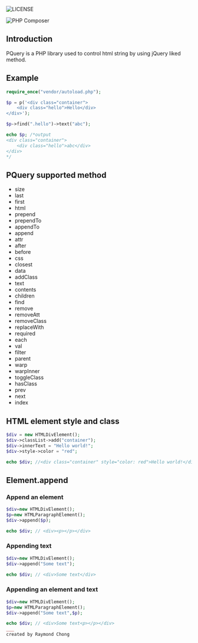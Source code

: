 ![LICENSE](https://img.shields.io/github/license/mathsgod/p-query)

![PHP Composer](https://github.com/mathsgod/p-query/workflows/PHP%20Composer/badge.svg)


## Introduction
PQuery is a PHP library used to control html string by using jQuery liked method.


## Example
```php
require_once("vendor/autoload.php");

$p = p('<div class="container">
    <div class="hello">Hello</div>
</div>');

$p->find(".hello")->text("abc");

echo $p; /*output 
<div class="container">
    <div class="hello">abc</div>
</div>
*/
```

## PQuery supported method
- size
- last
- first
- html
- prepend
- prependTo
- appendTo
- append
- attr
- after
- before
- css
- closest
- data
- addClass
- text
- contents
- children
- find
- remove
- removeAtt
- removeClass
- replaceWith
- required
- each
- val
- filter
- parent
- warp
- warpInner
- toggleClass
- hasClass
- prev
- next
- index


## HTML element style and class
```php
$div = new HTMLDivElement();
$div->classList->add("container");
$div->innerText = "Hello world!";
$div->style->color = "red";

echo $div; //<div class="container" style="color: red">Hello world!</div>
```

## Element.append

### Append an element
```php
$div=new HTMLDivElement();
$p=new HTMLParagraphElement();
$div->append($p);

echo $div; // <div><p></p></div>
```

### Appending text
```php
$div=new HTMLDivElement();
$div->append("Some text");

echo $div; // <div>Some text</div>
```

### Appending an element and text
```php
$div=new HTMLDivElement();
$p=new HTMLParagraphElement();
$div->append("Some text",$p);

echo $div; // <div>Some text<p></p></div>
___
created by Raymond Chong
